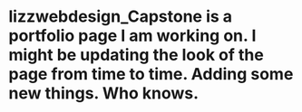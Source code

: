 # lizzwebdesign_Capstone is a portfolio page I am working on. I might be updating the look of the page from time to time. Adding some  new things. Who knows. 
